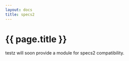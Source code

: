 ```yaml
---
layout: docs
title: specs2
---
```


# {{ page.title }}

testz will soon provide a module for specs2 compatibility.

